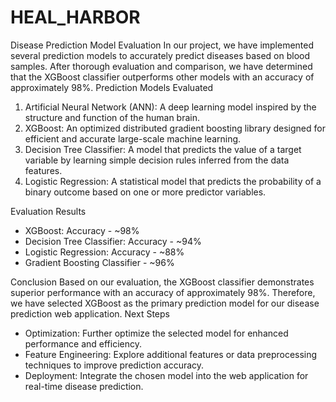 # HEAL_HARBOR
 
Disease Prediction Model Evaluation
In our project, we have implemented several prediction models to accurately predict diseases based on blood samples. After thorough evaluation and comparison, we have determined that the XGBoost classifier outperforms other models with an accuracy of approximately 98%.
 Prediction Models Evaluated
1. Artificial Neural Network (ANN): A deep learning model inspired by the structure and function of the human brain.
2. XGBoost: An optimized distributed gradient boosting library designed for efficient and accurate large-scale machine learning.
3. Decision Tree Classifier: A model that predicts the value of a target variable by learning simple decision rules inferred from the data features.
4. Logistic Regression: A statistical model that predicts the probability of a binary outcome based on one or more predictor variables.

Evaluation Results
- XGBoost: Accuracy - ~98%
- Decision Tree Classifier: Accuracy - ~94%
- Logistic Regression: Accuracy - ~88%
- Gradient Boosting Classifier - ~96%

 Conclusion
Based on our evaluation, the XGBoost classifier demonstrates superior performance with an accuracy of approximately 98%. Therefore, we have selected XGBoost as the primary prediction model for our disease prediction web application.
 Next Steps
- Optimization: Further optimize the selected model for enhanced performance and efficiency.
- Feature Engineering: Explore additional features or data preprocessing techniques to improve prediction accuracy.
- Deployment: Integrate the chosen model into the web application for real-time disease prediction.
